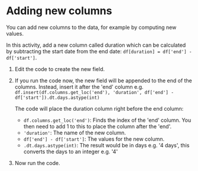 # Adding new columns

You can add new columns to the data, for example by computing new values.

In this activity, add a new column called duration which can be calculated by subtracting the start date from the end
date: `df[duration] = df['end'] - df['start']`.

1. Edit the code to create the new field.
2. If you run the code now, the new field will be appended to the end of the columns. Instead, insert it after the 'end'
   column e.g. `df.insert(df.columns.get_loc('end'), 'duration', df['end'] - df['start']).dt.days.astype(int)`
   
   The code will place the duration column right before the end column:
   - `df.columns.get_loc('end')`: Finds the index of the 'end' column. You then need to add 1 to this to place the column after the 'end'.
   - `'duration'`: The name of the new column. 
   - `df['end'] - df['start']`: The values for the new column.
   - `.dt.days.astype(int)`: The result would be in days e.g. '4 days', this converts the days to an integer e.g. '4'
3. Now run the code.